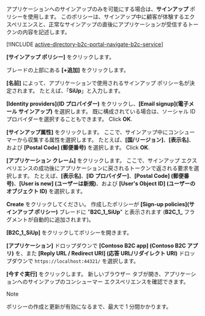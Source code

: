 アプリケーションへのサインアップのみを可能にする場合は、**サインアップ** ポリシーを使用します。 このポリシーは、サインアップ中に顧客が体験するエクスペリエンスと、正常なサインアップの直後にアプリケーションが受信するトークンの内容を記述します。

[!INCLUDE [active-directory-b2c-portal-navigate-b2c-service](active-directory-b2c-portal-navigate-b2c-service.md)]

**[サインアップ ポリシー]** をクリックします。

ブレードの上部にある **[+追加]** をクリックします。

**[名前]** によって、アプリケーションで使用されるサインアップ ポリシー名が決定されます。 たとえば、「**SiUp**」と入力します。

**[Identity providers]\(ID プロバイダー\)** をクリックし、**[Email signup]\(電子メール サインアップ\)** を選択します。 既に構成されている場合は、ソーシャル ID プロバイダーを選択することもできます。 Click **OK**.

**[サインアップ属性]** をクリックします。 ここで、サインアップ中にコンシューマーから収集する属性を選択します。 たとえば、**[国/リージョン]**、**[表示名]**、および **[Postal Code] \(郵便番号)** を選択します。 Click **OK**.

**[アプリケーション クレーム]** をクリックします。 ここで、サインアップ エクスペリエンスの成功後にアプリケーションに戻されるトークンで返される要求を選択します。 たとえば、**[表示名]**、**[ID プロバイダー]**、**[Postal Code] \(郵便番号)**、**[User is new] \(ユーザーは新規)**、および **[User's Object ID] \(ユーザーのオブジェクト ID)** を選択します。

**Create** をクリックしてください。 作成したポリシーが **[Sign-up policies]\(サインアップ ポリシー\)** ブレードに "**B2C_1_SiUp**" と表示されます (**B2C\_1\_** フラグメントが自動的に追加されます)。

**[B2C_1_SiUp]** をクリックしてポリシーを開きます。

**[アプリケーション]** ドロップダウンで **[Contoso B2C app] \(Contoso B2C アプリ)** を、また **[Reply URL / Redirect URI] \(応答 URL/リダイレクト URI)** ドロップダウンで `https://localhost:44321/` を選択します。

**[今すぐ実行]** をクリックします。 新しいブラウザー タブが開き、アプリケーションへのサインアップのコンシューマー エクスペリエンスを確認できます。

> [!NOTE]
> ポリシーの作成と更新が有効になるまで、最大で 1 分間かかります。
>